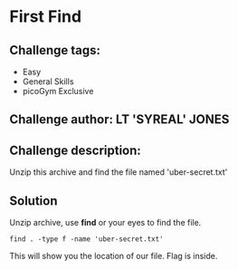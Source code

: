 # First Find

## Challenge tags:
- Easy
- General Skills
- picoGym Exclusive

## Challenge author: LT 'SYREAL' JONES
## Challenge description:
Unzip this archive and find the file named 'uber-secret.txt'

## Solution
Unzip archive, use **find** or your eyes to find the file.
~~~
find . -type f -name 'uber-secret.txt'
~~~
This will show you the location of our file. Flag is inside. 

